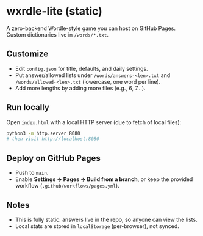 # wxrdle-lite (static)

A zero-backend Wordle-style game you can host on GitHub Pages.  
Custom dictionaries live in `/words/*.txt`.

## Customize
- Edit `config.json` for title, defaults, and daily settings.
- Put answer/allowed lists under `/words/answers-<len>.txt` and `/words/allowed-<len>.txt` (lowercase, one word per line).
- Add more lengths by adding more files (e.g., 6, 7…).

## Run locally
Open `index.html` with a local HTTP server (due to fetch of local files):
```bash
python3 -m http.server 8080
# then visit http://localhost:8080
```

## Deploy on GitHub Pages
- Push to `main`.
- Enable **Settings → Pages → Build from a branch**, or keep the provided workflow (`.github/workflows/pages.yml`).

## Notes
- This is fully static: answers live in the repo, so anyone can view the lists.
- Local stats are stored in `localStorage` (per-browser), not synced.
